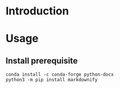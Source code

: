 # Introduction

# Usage

## Install prerequisite

```shell
conda install -c conda-forge python-docx
python3 -m pip install markdownify
```
